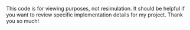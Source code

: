 This code is for viewing purposes, not resimulation. It should be helpful if you want to review specific implementation details for my project. Thank you so much!
